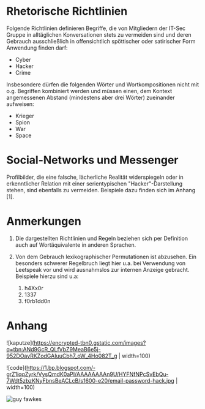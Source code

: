 # Rhetorische Richtlinien
Folgende Richtlinien definieren Begriffe, die von Mitgliedern der IT-Sec Gruppe
in alltäglichen Konversationen stets zu vermeiden sind und deren Gebrauch ausschließlich
in offensichtlich spöttischer oder satirischer Form Anwendung finden darf:

* Cyber
* Hacker
* Crime

Insbesondere dürfen die folgenden Wörter und Wortkompositionen nicht mit o.g. Begriffen
kombiniert werden und müssen einen, dem Kontext angemessenen Abstand (mindestens aber drei
Wörter) zueinander aufweisen:

* Krieger
* Spion
* War
* Space

# Social-Networks und Messenger
Profilbilder, die eine falsche, lächerliche Realität widerspiegeln oder in erkenntlicher Relation mit einer serientypischen "Hacker"-Darstellung stehen, sind ebenfalls zu vermeiden. Beispiele dazu finden sich im Anhang [1].

# Anmerkungen
1. Die dargestellten Richtlinien und Regeln beziehen sich per Definition auch auf Wortäquivalente
in anderen Sprachen.

2. Von dem Gebrauch lexikographischer Permutationen ist abzusehen. Ein besonders schwerer
Regelbruch liegt hier u.a. bei Verwendung von Leetspeak vor und wird ausnahmslos zur
internen Anzeige gebracht. Beispiele hierzu sind u.a:
    1. h4Xx0r
    2. 1337
    3. f0rb1dd0n

# Anhang
![kaputze](https://encrypted-tbn0.gstatic.com/images?q=tbn:ANd9GcR_QLfVbZ9MeaB6e5j-952DOayRKZodGAIuuCbh7_oW_4Ho082T_g | width=100)

![code](https://1.bp.blogspot.com/-grZ1iqqZyrk/VysQmdK0aPI/AAAAAAAAn9U/HYFNfNPcSvEbQu-7Wdt5zbzKNyFbnsBeACLcB/s1600-e20/email-password-hack.jpg | width=100)

![guy fawkes](https://pbs.twimg.com/profile_images/378800000568141537/a55df351027360f1b997f222bfc86ee1.jpeg)
